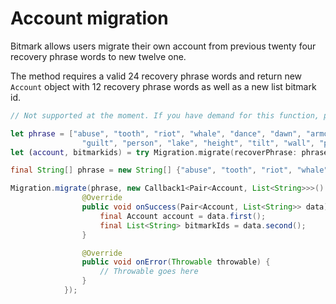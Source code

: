 # Account migration

Bitmark allows users migrate their own account from previous twenty four recovery phrase words to new twelve one.

The method requires a valid 24 recovery phrase words and return new `Account` object with 12 recovery phrase words as well as a new list bitmark id.

```javascript
// Not supported at the moment. If you have demand for this function, please feel free to contact us.
```

```swift
let phrase = ["abuse", "tooth", "riot", "whale", "dance", "dawn", "armor", "patch", "tube", "sugar", "edit", "clean",
                "guilt", "person", "lake", "height", "tilt", "wall", "prosper", "episode", "produce", "spy", "artist", "account"]
let (account, bitmarkids) = try Migration.migrate(recoverPhrase: phrase, language: .english)
```

```java
final String[] phrase = new String[] {"abuse", "tooth", "riot", "whale", "dance", "dawn", "armor", "patch", "tube", "sugar", "edit", "clean","guilt", "person", "lake", "height", "tilt", "wall", "prosper", "episode", "produce", "spy", "artist", "account"};

Migration.migrate(phrase, new Callback1<Pair<Account, List<String>>>() {
                @Override
                public void onSuccess(Pair<Account, List<String>> data){
                    final Account account = data.first();
                    final List<String> bitmarkIds = data.second();
                }

                @Override
                public void onError(Throwable throwable) {
                	// Throwable goes here
                }
            });
```
